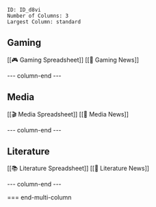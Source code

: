 
```start-multi-column
ID: ID_d8vi
Number of Columns: 3
Largest Column: standard
```

## Gaming
[[🎮 Gaming Spreadsheet]]
[[📰 Gaming News]]

--- column-end ---

## Media
[[🎬 Media Spreadsheet]]
[[📰 Media News]]

--- column-end ---

## Literature
[[📚 Literature Spreadsheet]]
[[📰 Literature News]]

--- column-end ---

=== end-multi-column

